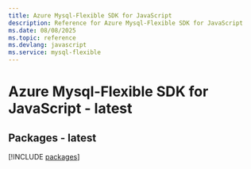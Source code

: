 ```yaml
---
title: Azure Mysql-Flexible SDK for JavaScript
description: Reference for Azure Mysql-Flexible SDK for JavaScript
ms.date: 08/08/2025
ms.topic: reference
ms.devlang: javascript
ms.service: mysql-flexible
---
```

# Azure Mysql-Flexible SDK for JavaScript - latest
## Packages - latest
[!INCLUDE [packages](mysql-flexible-index.md)]